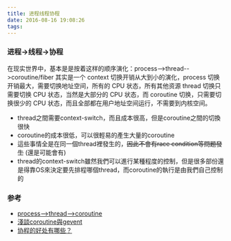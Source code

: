 ```yaml
---
title: 进程线程协程
date: 2016-08-16 19:08:26
tags: 
---
```

 ### 进程->线程->协程

在现实世界中，基本是是按着这样的顺序演化：process-->thread-->coroutine/fiber 其实是一个 context 切换开销从大到小的演化，process 切换开销最大，需要切换地址空间，所有的 CPU 状态，所有其他资源 thread 切换只需要切换 CPU 状态，当然是大部分的 CPU 状态，而 coroutine 切换，只需要切换很少的 CPU 状态，而且全部都在用户地址空间运行，不需要到内核空间。


* thread之間需要context-switch，而且成本很高，但是coroutine之間的切換很快
* coroutine的成本很低，可以很輕易的產生大量的coroutine
* 這些事情全是在同一個thread裡發生的，~~因此不會有race condition等問題發生~~ (還是可能會有)
* thread的context-switch雖然我們可以進行某種程度的控制，但是很多部份還是得靠OS來決定要先排程哪個thread，而coroutine的執行是由我們自己控制的


### 参考
- [process-->thread-->coroutine](http://blog.csdn.net/whinah/article/details/3501276)
- [淺談coroutine與gevent](http://blog.ez2learn.com/2010/07/17/talk-about-coroutine-and-gevent/)
- [协程的好处有哪些？](https://www.zhihu.com/question/20511233/answer/24260355)
